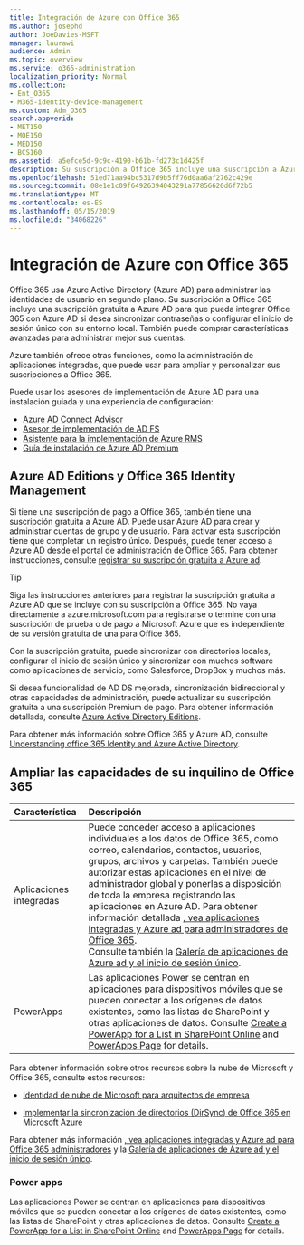 ```yaml
---
title: Integración de Azure con Office 365
ms.author: josephd
author: JoeDavies-MSFT
manager: laurawi
audience: Admin
ms.topic: overview
ms.service: o365-administration
localization_priority: Normal
ms.collection:
- Ent_O365
- M365-identity-device-management
ms.custom: Adm_O365
search.appverid:
- MET150
- MOE150
- MED150
- BCS160
ms.assetid: a5efce5d-9c9c-4190-b61b-fd273c1d425f
description: Su suscripción a Office 365 incluye una suscripción a Azure AD. Integre Office 365 con Azure AD si desea la sincronización de contraseña o el inicio de sesión único con el entorno local.
ms.openlocfilehash: 51ed71aa94bc5317d9b5ff76d0aa6af2762c429e
ms.sourcegitcommit: 08e1e1c09f64926394043291a77856620d6f72b5
ms.translationtype: MT
ms.contentlocale: es-ES
ms.lasthandoff: 05/15/2019
ms.locfileid: "34068226"
---
```

# <a name="azure-integration-with-office-365"></a>Integración de Azure con Office 365

Office 365 usa Azure Active Directory (Azure AD) para administrar las identidades de usuario en segundo plano. Su suscripción a Office 365 incluye una suscripción gratuita a Azure AD para que pueda integrar Office 365 con Azure AD si desea sincronizar contraseñas o configurar el inicio de sesión único con su entorno local. También puede comprar características avanzadas para administrar mejor sus cuentas.
  
Azure también ofrece otras funciones, como la administración de aplicaciones integradas, que puede usar para ampliar y personalizar sus suscripciones a Office 365.
  
Puede usar los asesores de implementación de Azure AD para una instalación guiada y una experiencia de configuración:
 - [Azure AD Connect Advisor](https://aka.ms/aadconnectpwsync)
 - [Asesor de implementación de AD FS](https://aka.ms/adfsguidance)
 - [Asistente para la implementación de Azure RMS](https://aka.ms/azuremsguidance)
 - [Guía de instalación de Azure AD Premium](https://aka.ms/aadpguidance)
  
## <a name="azure-ad-editions-and-office-365-identity-management"></a>Azure AD Editions y Office 365 Identity Management

Si tiene una suscripción de pago a Office 365, también tiene una suscripción gratuita a Azure AD. Puede usar Azure AD para crear y administrar cuentas de grupo y de usuario. Para activar esta suscripción tiene que completar un registro único. Después, puede tener acceso a Azure AD desde el portal de administración de Office 365. Para obtener instrucciones, consulte [registrar su suscripción gratuita a Azure ad](https://go.microsoft.com/fwlink/p/?LinkId=617127). 
  
> [!TIP]
> Siga las instrucciones anteriores para registrar la suscripción gratuita a Azure AD que se incluye con su suscripción a Office 365. No vaya directamente a azure.microsoft.com para registrarse o termine con una suscripción de prueba o de pago a Microsoft Azure que es independiente de su versión gratuita de una para Office 365. 
  
Con la suscripción gratuita, puede sincronizar con directorios locales, configurar el inicio de sesión único y sincronizar con muchos software como aplicaciones de servicio, como Salesforce, DropBox y muchos más.
  
Si desea funcionalidad de AD DS mejorada, sincronización bidireccional y otras capacidades de administración, puede actualizar su suscripción gratuita a una suscripción Premium de pago. Para obtener información detallada, consulte [Azure Active Directory Editions](https://docs.microsoft.com/azure/active-directory/fundamentals/active-directory-whatis).
  
Para obtener más información sobre Office 365 y Azure AD, consulte [Understanding office 365 Identity and Azure Active Directory](https://support.office.com/article/06a189e7-5ec6-4af2-94bf-a22ea225a7a9).
  
## <a name="extend-the-capabilities-of-your-office-365-tenant"></a>Ampliar las capacidades de su inquilino de Office 365

|**Característica**|**Descripción**|
|:-----|:-----|
|Aplicaciones integradas  <br/> |Puede conceder acceso a aplicaciones individuales a los datos de Office 365, como correo, calendarios, contactos, usuarios, grupos, archivos y carpetas. También puede autorizar estas aplicaciones en el nivel de administrador global y ponerlas a disposición de toda la empresa registrando las aplicaciones en Azure AD. Para obtener información detallada [, vea aplicaciones integradas y Azure ad para administradores de Office 365](https://support.office.com/article/cb2250e3-451e-416f-bf4e-363549652c2a).  <br/> Consulte también la [Galería de aplicaciones de Azure ad y el inicio de sesión único](https://go.microsoft.com/fwlink/p/?LinkId=698604).  <br/> |
|PowerApps  <br/> | Las aplicaciones Power se centran en aplicaciones para dispositivos móviles que se pueden conectar a los orígenes de datos existentes, como las listas de SharePoint y otras aplicaciones de datos. Consulte [Create a PowerApp for a List in SharePoint Online](https://support.office.com/article/9338b2d2-67ac-4b81-8e67-97da27e5e9ab) and [PowerApps Page](https://powerapps.microsoft.com/) for details.  <br/> |
   
Para obtener información sobre otros recursos sobre la nube de Microsoft y Office 365, consulte estos recursos:
  
- [Identidad de nube de Microsoft para arquitectos de empresa](https://go.microsoft.com/fwlink/p/?LinkId=524586)
    
- [Implementar la sincronización de directorios (DirSync) de Office 365 en Microsoft Azure](https://go.microsoft.com/fwlink/p/?LinkId=517887)
    

Para obtener más información [, vea aplicaciones integradas y Azure ad para Office 365 administradores](integrated-apps-and-azure-ads.md) y la [Galería de aplicaciones de Azure ad y el inicio de sesión único](https://docs.microsoft.com/azure/active-directory/manage-apps/what-is-single-sign-on).

### <a name="power-apps"></a>Power apps
Las aplicaciones Power se centran en aplicaciones para dispositivos móviles que se pueden conectar a los orígenes de datos existentes, como las listas de SharePoint y otras aplicaciones de datos. Consulte [Create a PowerApp for a List in SharePoint Online](https://support.office.com/article/9338b2d2-67ac-4b81-8e67-97da27e5e9ab) and [PowerApps Page](https://powerapps.microsoft.com/) for details.